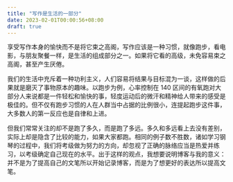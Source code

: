 ```yaml
---
title: "写作是生活的一部分"
date: 2023-02-01T00:00:56+08:00
draft: true
---
```


享受写作本身的愉快而不是将它束之高阁，写作应该是一种习惯，就像跑步，看电影，与朋友聚餐一样，是生活的组成部分之一。如果将它看的高级，未免容易束之高阁，甚至产生厌倦。

我们的生活中充斥着一种功利主义，人们容易将结果与目标混为一谈，这样做的后果就是磨灭了事物原本的趣味。以跑步为例，心率控制在 140 区间的有氧跑对大部分人来说都是一件轻松和愉快的事，轻度运动后的微汗和精神给人带来的感受是极佳的。但不仅有跑步习惯的人在人群当中占据的比例很小，连提起跑步这件事，大多数人的第一反应也是自律和上进。

但我们常常关注的却不是跑了多久，而是跑了多远。多久和多远看上去没有差别，实际上却是隐含了比较的能力，如果大家都跑。相同的例子数不胜数，诸如学习钢琴的过程中，我们将考级做为努力的方向，却忽视了正确的脉络应当是热爱并练习，以考级确定自己现在的水平。出于这样的观点，我想要说明博客与我的意义：并不是为了提高自己的文笔所以开始记录博客，而是为了想更好的表达所以提高文笔。
